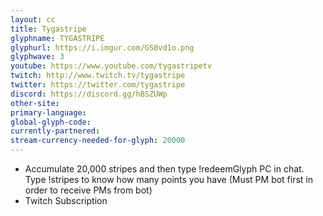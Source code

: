 ```yaml
---
layout: cc
title: Tygastripe
glyphname: TYGASTRIPE
glyphurl: https://i.imgur.com/GS0vd1o.png
glyphwave: 3
youtube: https://www.youtube.com/tygastripetv
twitch: http://www.twitch.tv/tygastripe
twitter: https://twitter.com/tygastripe
discord: https://discord.gg/hBSZUWp
other-site: 
primary-language: 
global-glyph-code: 
currently-partnered: 
stream-currency-needed-for-glyph: 20000
---
```

* Accumulate 20,000 stripes and then type !redeemGlyph PC in chat. Type !stripes to know how many points you have (Must PM bot first in order to receive PMs from bot)
* Twitch Subscription
